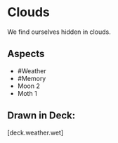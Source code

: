 # Clouds
We find ourselves hidden in clouds.
## Aspects
- #Weather
- #Memory
- Moon 2
- Moth 1
## Drawn in Deck:
[deck.weather.wet]